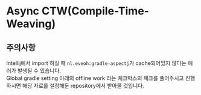 # Async CTW(Compile-Time-Weaving)

## 주의사항

Intellij에서 import 하실 때 ```nl.eveoh:gradle-aspectj```가 cache되어있지 않다는 에러가 발생될 수 있습니다.  
Global gradle setting 아래의 offline work 라는 체크박스의 체크를 풀어주시고 진행하시면 해당 자료를 설정해둔 repository에서 받아올 것입니다.  

